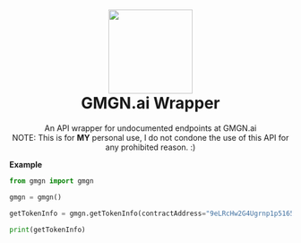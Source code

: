 <h1 align="center">
	<img src="https://gmgn.ai/static/logo/GMGNLogo.webp" width="150px"><br>
    GMGN.ai Wrapper
</h1>
<p align="center">
	An API wrapper for undocumented endpoints at GMGN.ai<br>NOTE: This is for <b>MY</b> personal use, I do not condone the use of this API for any prohibited reason. :)</br>
</p>
<b>Example</b><br>

```python
from gmgn import gmgn

gmgn = gmgn()

getTokenInfo = gmgn.getTokenInfo(contractAddress="9eLRcHw2G4Ugrnp1p5165PuZsQ2YSc9GnBpGZS7Cpump")

print(getTokenInfo)
```
